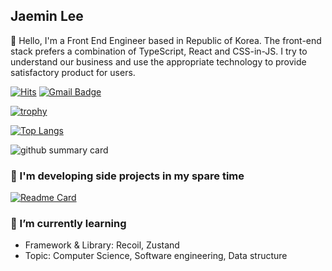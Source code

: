 ## Jaemin Lee

👋 Hello, I'm a Front End Engineer based in Republic of Korea.
The front-end stack prefers a combination of TypeScript, React and CSS-in-JS.
I try to understand our business and use the appropriate technology to provide satisfactory product for users.

[![Hits](https://hits.seeyoufarm.com/api/count/incr/badge.svg?url=https%3A%2F%2Fgithub.com%2Fjaem1n207&count_bg=%233282B8&title_bg=%23393E46&icon=ghostery.svg&icon_color=%23E7E2E2&title=views&edge_flat=false)](https://hits.seeyoufarm.com)
[![Gmail Badge](https://img.shields.io/badge/Gmail-roy.jm.lee@gmail.com-teal?style=flat-square&logo=gmail&logoColor=white&link=mailto:roy.jm.lee@gmail.com)](mailto:roy.jm.lee@gmail.com)

[![trophy](https://github-profile-trophy.vercel.app/?username=jaem1n207&theme=gitdimmed&rank=SECRET,S,AAA,AA,A,B&margin-w=4)](https://github.com/ryo-ma/github-profile-trophy)

[![Top Langs](https://github-readme-stats.vercel.app/api/top-langs/?username=jaem1n207&layout=compact&theme=dracula)](https://github.com/anuraghazra/github-readme-stats)

![github summary card](http://github-profile-summary-cards.vercel.app/api/cards/profile-details?username=jaem1n207&theme=monokai)

### 🔭 I'm developing side projects in my spare time
[![Readme Card](https://github-readme-stats.vercel.app/api/pin/?username=jaem1n207&repo=quick-weather-view)](https://github.com/jaem1n207/quick-weather-view)

### 🌱 I’m currently learning
- Framework & Library: Recoil, Zustand
- Topic: Computer Science, Software engineering, Data structure

